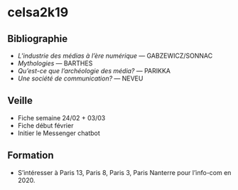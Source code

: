 # celsa2k19

## Bibliographie

* _L’industrie des médias à l’ère numérique_ — GABZEWICZ/SONNAC
* _Mythologies_ — BARTHES
* _Qu’est-ce que l’archéologie des média?_ — PARIKKA
* _Une société de communication?_ — NEVEU

## Veille

* Fiche semaine 24/02 + 03/03
* Fiche début février
* Initier le Messenger chatbot

## Formation

* S’intéresser à Paris 13, Paris 8, Paris 3, Paris Nanterre pour l’info-com en 2020.

